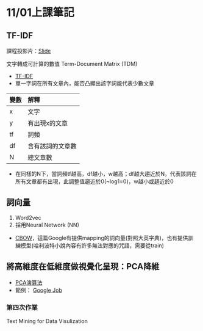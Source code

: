 # 11/01上課筆記
## TF-IDF
課程投影片：[Slide](https://docs.google.com/presentation/d/e/2PACX-1vQDgSgxp2SxatinxmzX2sdwQZhfLRmnWAl6zqgZBjTrG51dg4Bo8t4u3sXezOLSKGO398BSYq48W97u/pub?start=false&loop=false&delayms=3000&slide=id.p)

文字轉成可計算的數值 Term-Document Matrix (TDM)

* [TF-IDF](https://mropengate.blogspot.com/2016/04/tf-idf-in-r-language.html?fbclid=IwAR1sf3lPe3PpaixlQ7UT1Xa--1gnNpA9s6tK4g_y9jHISmFM9SxRMSyA6Rg)
* 單一字詞在所有文章內，能否凸顯出該字詞能代表少數文章

變數|解釋
------|:-----
x|文字
y|有出現x的文章
tf|詞頻
df|含有該詞的文章數
N|總文章數

* 在同樣的N下，當詞頻tf越高，df越小，w越高；df越大趨近於N，代表該詞在所有文章都有出現，此調整值趨近於0(~log1=0)，w越小或趨近於0

## 詞向量
1. Word2vec
2. 採用Neural Network (NN)
* [CBOW](https://stats.stackexchange.com/questions/140377/question-about-continuous-bag-of-words)，這篇Google有提供mapping的詞向量(對照大英字典)，也有提供訓練模型(哈利波特小說內容有許多無法對應的咒語，需要從train)

## 將高維度在低維度做視覺化呈現：PCA降維
* [PCA演算法](https://n2-data-science-programming.gitbook.io/rsummer/week_3/term-frequency)
* 範例： [Google Job](https://www.kaggle.com/justjun0321/way-to-google-get-a-job-in-goggle-word-cloud)

### 第四次作業
Text Mining for Data Visulization
